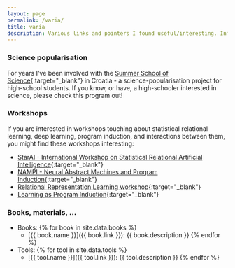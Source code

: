 ```yaml
---
layout: page
permalink: /varia/
title: varia
description: Various links and pointers I found useful/interesting. Info that does not belong to other categories.
---
```



### Science popularisation
For years I've been involved with the [Summer School of Science](http://drustvo-evo.hr/s3/){:target="\_blank"} in Croatia - a science-popularisation project for high-school students. If you know, or have, a high-schooler interested in science, please check this program out!


### Workshops
If you are interested in workshops touching about statistical relational learning, deep learning, program induction, and interactions between them, you might find these workshops interesting:
  - [StarAI - International Workshop on Statistical Relational Artificial Intelligence](http://www.starai.org/){:target="\_blank"}
  - [NAMPI - Neural Abstract Machines and Program Induction](https://uclmr.github.io/nampi/){:target="\_blank"}
  - [Relational Representation Learning workshop](https://r2learning.github.io/){:target="\_blank"}
  - [Learning as Program Induction](https://programinduction.github.io/){:target="\_blank"}


### Books, materials, ...
  - Books:
  {% for book in site.data.books %}
    - [{{ book.name }}]({{ book.link }}): {{ book.description }}
  {% endfor %}
  - Tools:
  {% for tool in site.data.tools %}
    - [{{ tool.name }}]({{ tool.link }}): {{ tool.description }}
  {% endfor %}

